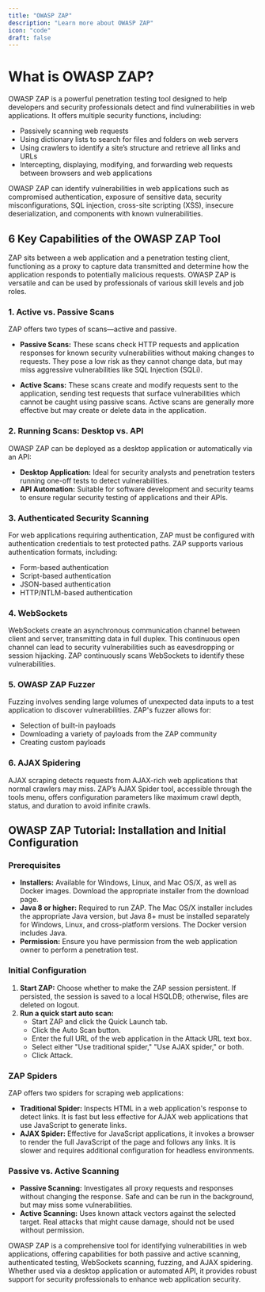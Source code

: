```yaml
---
title: "OWASP ZAP"
description: "Learn more about OWASP ZAP"
icon: "code"
draft: false
---
```


# What is OWASP ZAP?


OWASP ZAP is a powerful penetration testing tool designed to help developers and security professionals detect and find vulnerabilities in web applications. It offers multiple security functions, including:

- Passively scanning web requests
- Using dictionary lists to search for files and folders on web servers
- Using crawlers to identify a site’s structure and retrieve all links and URLs
- Intercepting, displaying, modifying, and forwarding web requests between browsers and web applications

OWASP ZAP can identify vulnerabilities in web applications such as compromised authentication, exposure of sensitive data, security misconfigurations, SQL injection, cross-site scripting (XSS), insecure deserialization, and components with known vulnerabilities.

## 6 Key Capabilities of the OWASP ZAP Tool

ZAP sits between a web application and a penetration testing client, functioning as a proxy to capture data transmitted and determine how the application responds to potentially malicious requests. OWASP ZAP is versatile and can be used by professionals of various skill levels and job roles.

### 1. Active vs. Passive Scans

ZAP offers two types of scans—active and passive.

- **Passive Scans:** These scans check HTTP requests and application responses for known security vulnerabilities without making changes to requests. They pose a low risk as they cannot change data, but may miss aggressive vulnerabilities like SQL Injection (SQLi).
  
- **Active Scans:** These scans create and modify requests sent to the application, sending test requests that surface vulnerabilities which cannot be caught using passive scans. Active scans are generally more effective but may create or delete data in the application.

### 2. Running Scans: Desktop vs. API

OWASP ZAP can be deployed as a desktop application or automatically via an API:

- **Desktop Application:** Ideal for security analysts and penetration testers running one-off tests to detect vulnerabilities.
- **API Automation:** Suitable for software development and security teams to ensure regular security testing of applications and their APIs.

### 3. Authenticated Security Scanning

For web applications requiring authentication, ZAP must be configured with authentication credentials to test protected paths. ZAP supports various authentication formats, including:

- Form-based authentication
- Script-based authentication
- JSON-based authentication
- HTTP/NTLM-based authentication

### 4. WebSockets

WebSockets create an asynchronous communication channel between client and server, transmitting data in full duplex. This continuous open channel can lead to security vulnerabilities such as eavesdropping or session hijacking. ZAP continuously scans WebSockets to identify these vulnerabilities.

### 5. OWASP ZAP Fuzzer

Fuzzing involves sending large volumes of unexpected data inputs to a test application to discover vulnerabilities. ZAP's fuzzer allows for:

- Selection of built-in payloads
- Downloading a variety of payloads from the ZAP community
- Creating custom payloads

### 6. AJAX Spidering

AJAX scraping detects requests from AJAX-rich web applications that normal crawlers may miss. ZAP’s AJAX Spider tool, accessible through the tools menu, offers configuration parameters like maximum crawl depth, status, and duration to avoid infinite crawls.

## OWASP ZAP Tutorial: Installation and Initial Configuration

### Prerequisites

- **Installers:** Available for Windows, Linux, and Mac OS/X, as well as Docker images. Download the appropriate installer from the download page.
- **Java 8 or higher:** Required to run ZAP. The Mac OS/X installer includes the appropriate Java version, but Java 8+ must be installed separately for Windows, Linux, and cross-platform versions. The Docker version includes Java.
- **Permission:** Ensure you have permission from the web application owner to perform a penetration test.

### Initial Configuration

1. **Start ZAP:** Choose whether to make the ZAP session persistent. If persisted, the session is saved to a local HSQLDB; otherwise, files are deleted on logout.
2. **Run a quick start auto scan:**
   - Start ZAP and click the Quick Launch tab.
   - Click the Auto Scan button.
   - Enter the full URL of the web application in the Attack URL text box.
   - Select either "Use traditional spider," "Use AJAX spider," or both.
   - Click Attack.

### ZAP Spiders

ZAP offers two spiders for scraping web applications:

- **Traditional Spider:** Inspects HTML in a web application's response to detect links. It is fast but less effective for AJAX web applications that use JavaScript to generate links.
- **AJAX Spider:** Effective for JavaScript applications, it invokes a browser to render the full JavaScript of the page and follows any links. It is slower and requires additional configuration for headless environments.

### Passive vs. Active Scanning

- **Passive Scanning:** Investigates all proxy requests and responses without changing the response. Safe and can be run in the background, but may miss some vulnerabilities.
- **Active Scanning:** Uses known attack vectors against the selected target. Real attacks that might cause damage, should not be used without permission.

OWASP ZAP is a comprehensive tool for identifying vulnerabilities in web applications, offering capabilities for both passive and active scanning, authenticated testing, WebSockets scanning, fuzzing, and AJAX spidering. Whether used via a desktop application or automated API, it provides robust support for security professionals to enhance web application security.